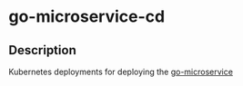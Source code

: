 # go-microservice-cd

## Description

Kubernetes deployments for deploying the [go-microservice](https://github/polinchw/go-microservice)